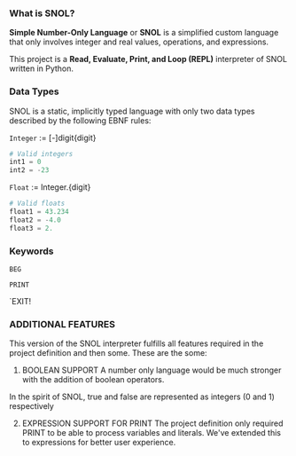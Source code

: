 ### What is SNOL?

**Simple Number-Only Language** or **SNOL** is a simplified custom language that only involves integer and real values, operations, and expressions.

This project is a **Read, Evaluate, Print, and Loop (REPL)** interpreter of SNOL written in Python.

### Data Types

SNOL is a static, implicitly typed language with only two data types described by the following EBNF rules:

`Integer` := [-]digit{digit}
``` python
# Valid integers
int1 = 0
int2 = -23
```

`Float` := Integer.{digit}
``` python
# Valid floats
float1 = 43.234
float2 = -4.0
float3 = 2.
```

### Keywords

`BEG`

`PRINT`

`EXIT!


### ADDITIONAL FEATURES
This version of the SNOL interpreter fulfills all features required in the project definition and then some. These are the some:

1. BOOLEAN SUPPORT
A number only language would be much stronger with the addition of boolean operators.

In the spirit of SNOL, true and false are represented as integers (0 and 1) respectively

2. EXPRESSION SUPPORT FOR PRINT
The project definition only required PRINT to be able to process variables and literals. We've extended this to expressions for better user experience.